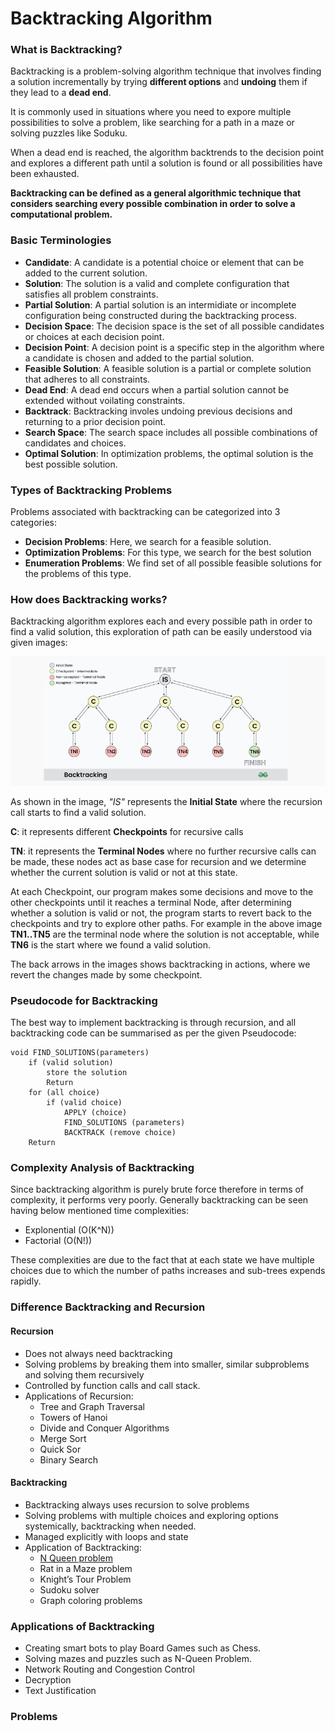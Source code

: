 # Backtracking Algorithm


### What is Backtracking?

Backtracking is a problem-solving algorithm technique that involves finding a solution incrementally by trying **different options** and **undoing** them if they lead to a **dead end**.

It is commonly used in situations where you need to expore multiple possibilities to solve a problem, like searching for a path in a maze or solving puzzles like Soduku.

When a dead end is reached, the algorithm backtrends to the decision point and explores a different path until a solution is found or all possibilities have been exhausted.



**Backtracking can be defined as a general algorithmic technique that considers searching every possible combination in order to solve a computational problem.**

### Basic Terminologies

- **Candidate**: A candidate is a potential choice or element that can be added to the current solution.
- **Solution**: The solution is a valid and complete configuration that satisfies all problem constraints.
- **Partial Solution**: A partial solution is an intermidiate or incomplete configuration being constructed during the backtracking process.
- **Decision Space**: The decision space is the set of all possible candidates or choices at each decision point.
- **Decision Point**: A decision point is a specific step in the algorithm where a candidate is chosen and added to the partial solution.
- **Feasible Solution**: A feasible solution is a partial or complete solution that adheres to all constraints.
- **Dead End**: A dead end occurs when a partial solution cannot be extended without voilating constraints.
- **Backtrack**: Backtracking involes undoing previous decisions and returning to a prior decision point.
- **Search Space**: The search space includes all possible combinations of candidates and choices.
- **Optimal Solution**: In optimization problems, the optimal solution is the best possible solution.



### Types of Backtracking Problems

Problems associated with backtracking can be categorized into 3 categories:

- **Decision Problems**: Here, we search for a feasible solution.
- **Optimization Problems**: For this type, we search for the best solution
- **Enumeration Problems**: We find set of all possible feasible solutions for the problems of this type.


### How does Backtracking works?

Backtracking algorithm explores each and every possible path in order to find a valid solution, this exploration of path can be easily understood via given images:


![Backtracking 1](../../assets/backtracking1.png)

As shown in the image, *"IS"* represents the **Initial State** where the recursion call starts to find a valid solution.

**C**: it represents different **Checkpoints** for recursive calls

**TN**: it represents the **Terminal Nodes** where no further recursive calls can be made, these nodes act as base case for recursion and we determine whether the current solution is valid or not at this state.

At each Checkpoint, our program makes some decisions and move to the other checkpoints until it reaches a terminal Node, after determining whether a solution is valid or not, the program starts to revert back to the checkpoints and try to explore other paths. For example in the above image **TN1..TN5** are the terminal node where the solution is not acceptable, while **TN6** is the start where we found a valid solution.

The back arrows in the images shows backtracking in actions, where we revert the changes made by some checkpoint.

### Pseudocode for Backtracking

The best way to implement backtracking is through recursion, and all backtracking code can be summarised as per the given Pseudocode:

```
void FIND_SOLUTIONS(parameters)
    if (valid solution)
        store the solution
        Return
    for (all choice)
        if (valid choice)
            APPLY (choice)
            FIND_SOLUTIONS (parameters)
            BACKTRACK (remove choice)
    Return
```


### Complexity Analysis of Backtracking

Since backtracking algorithm is purely brute force therefore in terms of complexity, it performs very poorly. Generally backtracking can be seen having below mentioned time complexities:

- Explonential (O(K^N))
- Factorial (O(N!))

These complexities are due to the fact that at each state we have multiple choices due to which the number of paths increases and sub-trees expends rapidly.


### Difference Backtracking and Recursion

#### Recursion

- Does not always need backtracking
- Solving problems by breaking them into smaller, similar subproblems and solving them recursively
- Controlled by function calls and call stack.
- Applications of Recursion: 
    - Tree and Graph Traversal
    - Towers of Hanoi
    - Divide and Conquer Algorithms
    - Merge Sort
    - Quick Sor
    - Binary Search

#### Backtracking

- Backtracking always uses recursion to solve problems
- Solving problems with multiple choices and exploring options systemically, backtracking when needed.
- Managed explicitly with loops and state
- Application of Backtracking: 
    - [N Queen problem](101-n-queens.md)
    - Rat in a Maze problem
    - Knight’s Tour Problem
    - Sudoku solver
    - Graph coloring problems


### Applications of Backtracking

- Creating smart bots to play Board Games such as Chess.
- Solving mazes and puzzles such as N-Queen Problem.
- Network Routing and Congestion Control
- Decryption
- Text Justification


### Problems